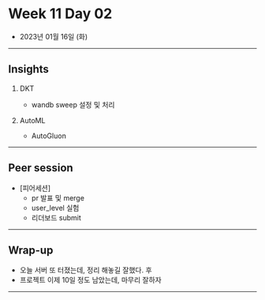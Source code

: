 # Week 11 Day 02

- 2023년 01월 16일 (화)

---

## Insights
 
1) DKT 
    - wandb sweep 설정 및 처리

2) AutoML 
    - AutoGluon

---

## Peer session

- [피어세션]
    - pr 발표 및 merge
    - user_level 실험
    - 리더보드 submit

---

## Wrap-up
- 오늘 서버 또 터졌는데, 정리 해놓길 잘했다. 후
- 프로젝트 이제 10일 정도 남았는데, 마무리 잘하자

---
